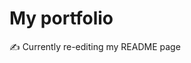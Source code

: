 # My portfolio

✍️ Currently re-editing my README page 

<!-- 
### Here are the steps that I followed for this project :

1. I created an account on vercel.com by signing in through github.
Vercel has now access to the list of all my github repositories. 

2. I then imported my portfolio repository on vercel.
The repository is now online (the deployment is done).

3. The next step is to install Checkly.
To do that, I went on the deployments page on Vercel, then in the "rinning checks" section, I clicked on the CTA button to install Checkly.
I followed the steps displayed on the screen (for the free installation) and then it was done.
Now each commit & push is tracked on vercel on the project page.

4. The next step is to install the ImgBot extension on my Github.
I went on the maretplace page and found the extension in the list. I added it to my account, and more specifically to my portfolio repository only.
Then if you commit & push once more, a new branch is supposed to be added on the repository called "imgbot".

5. I went through the marketplace again to find other interesting extensions (in my opinion) to install for my repo.

<!--  The first one I chose was the recommended app "WhiteSource Bolt Mend", to improve the security aspect. -->

<!-- To improve workflow & code management, I installed the "CodeFactor" app.
<!-- If I have issues in several repositories, I can now have access to them all in one dashboard. -->


<!-- 6. Finally, I created an account on Zapier and I created two zap between Github & Discord.
The first one is the mandatory one : Create a bot that notify you (send a message in the Discord channel of my server) when a new commit is done.
The second one create a bot that also send a message when a new repository is created. -->
